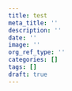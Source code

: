 ```yaml
---
title: test
meta_title: ''
description: ''
date: ''
image: ''
org_ref_type: ''
categories: []
tags: []
draft: true
---
```

